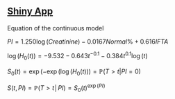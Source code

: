 ## [Shiny App](https://sgbstats.shinyapps.io/rrsapp/)


Equation of the continuous model

$PI=1.250\log⁡(Creatinine)-0.0167Normal\%+0.616IFTA$

$\log⁡(H_0(t))=-9.532-0.643t^{-0.1}-0.384t^{0.1}\log(t)$

$S_0(t)=\exp(-\exp(\log⁡(H_0(t)))=\mathbb{P}(T>t|PI=0)$

$S(t,PI)=\mathbb{P}(T>t│PI)=S_0(t)^{\exp(PI)}$
